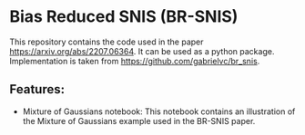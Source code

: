 # Bias Reduced SNIS (BR-SNIS)

This repository contains the code used in the paper https://arxiv.org/abs/2207.06364.
It can be used as a python package. Implementation is taken from https://github.com/gabrielvc/br_snis.

## Features:

* Mixture of Gaussians notebook:
  This notebook contains an illustration of the Mixture of Gaussians example used in the BR-SNIS paper.
